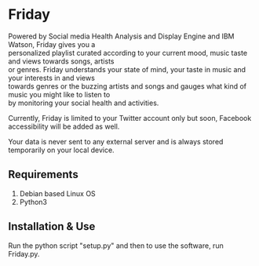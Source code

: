 # Friday
Powered by Social media Health Analysis and Display Engine and IBM Watson, Friday gives you a  
personalized playlist curated according to your current mood, music taste and views towards songs, artists  
or genres. Friday understands your state of mind, your taste in music and your interests in and views  
towards genres or the buzzing artists and songs and gauges what kind of music you might like to listen to  
by monitoring your social health and activities.  
  
Currently, Friday is limited to your Twitter account only but soon, Facebook accessibility will be added as well.  
  

Your data is never sent to any external server
and is always stored temporarily on your local device.  
  
## Requirements
1. Debian based Linux OS
2. Python3

## Installation & Use
Run the python script "setup.py" and then to use the software, run Friday.py.
